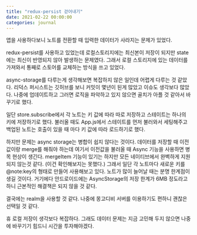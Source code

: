 ```yaml
---
title: "redux-persist 걷어내기"
date: 2021-02-22 00:00:00
categories: journal
---
```


앱을 사용하다보니 노트를 전환할 때 입력한 데이터가 사라지는 문제가 있었다.

redux-persist를 사용하고 있었는데 로컬스토리지에는 최신본이 저장이 되지만 state에는 최신이 반영되지 않아 발생하는 문제였다. 그래서 로컬 스토리지에 있는 데이터를 가져와서 통째로 스토어를 교체하는 방식을 쓰고 있었다.

async-storage를 다루는게 생각해보면 복잡하지 않은 일인데 어렵게 다루는 것 같았다. 리덕스 퍼시스트는 깃허브를 보니 커밋이 몇년이 된게 많았고 이슈도 생각보다 많았다. 나중에 업데이트하고 그러면 로직을 파악하고 있지 않으면 골치가 아플 것 같아서 바꾸기로 했다.

일단 store.subscribe에서 각 노트는 키 값에 따라 따로 저장하고 스테이트는 하나의 키에 저장하기로 했다. 불러올 때도 App.js에서 스테이트를 먼저 불러와서 세팅해주고 백업된 노트는 호출이 있을 때 마다 키 값에 따라 로드하기로 했다.

하지만 문제는 async storage는 병합이 쉽지 않다는 것이다. 데이터를 저장할 때 이전 값이랑 merge를 해줘야 하는데 여기서 이전값을 불러올 때 Async 기능을 사용하면 병목 현상이 생긴다. mergeItem 기능이 있기는 하지만 모든 네이티브에서 완벽하게 지원되지 않는것 같다. (이건 확인해보지는 못했다.) 그래서 일단 각 노트마다 새로운 키를 @note:key의 형태로 만들어 사용해보고 있다. 노트가 많이 늘어날 때는 분명 한계점이 생길 것이다. 거기에다 안드로이드에는 AsyncStorage의 저장 한계가 6MB 정도라고 하니 근본적인 해결책은 되지 않을 것 같다.

결국에는 realm을 사용할 것 같다. 나중에 몽고디비 서버를 이용하기도 편하니 괜찮은 선택일 것 같다.

휴 로컬 저장이 생각보다 복잡하다. 그래도 데이터 문제는 지금 고민해 두지 않으면 나중에 바꾸기기 힘드니 시간을 투자해야겠다.
